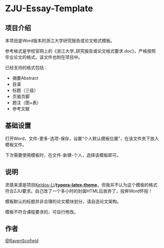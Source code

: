 # ZJU-Essay-Template

## 项目介绍

本项目是Word版本的浙江大学研究报告或论文格式模板。

参考格式是学校官网上的《浙江大学_研究报告或论文格式要求.doc》，严格按照毕业论文的格式。该文件也附在项目中。

已经支持的格式包括：

- 摘要Abstract
- 目录
- 标题（三级）
- 页眉页脚
- 题注（图+表）
- 参考文献

## 基础设置

打开Word，文件-更多-选项-保存，设置“个人默认模板位置”，在该文件夹下放入模板文件。

下次需要使用模板时，在文件-新建-个人，选择该模板即可。

## 说明

灵感来源是项目[Keldos-Li](https://github.com/Keldos-Li)/**[typora-latex-theme](https://github.com/Keldos-Li/typora-latex-theme)**，但我并不认为这个模板的格式符合ZJU要求。自己改了一个多小时的封面HTML后放弃了，投奔Word怀抱！



模板默认的标题并非合理的论文模块划分，请自选论文架构。

模板不符合课程要求的，可自行修改。

## 作者

[@RavenScofield](https://github.com/RavenScofield)
